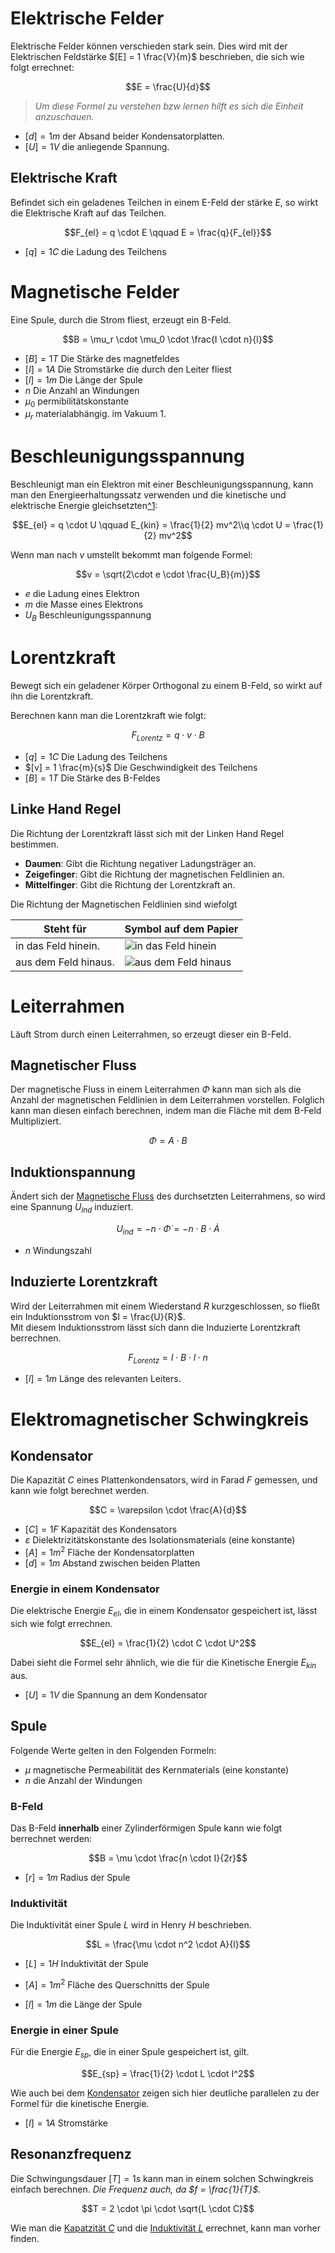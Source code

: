 # Elektrische Felder

Elektrische Felder können verschieden stark sein. Dies wird mit der Elektrischen Feldstärke $[E] = 1 \frac{V}{m}$ beschrieben, die sich wie folgt errechnet:

$$E = \frac{U}{d}$$

> *Um diese Formel zu verstehen bzw lernen hilft es sich die Einheit anzuschauen.*

 - $[d] = 1m$ der Absand beider Kondensatorplatten.
 - $[U] = 1V$ die anliegende Spannung.

## Elektrische Kraft

Befindet sich ein geladenes Teilchen in einem E-Feld der stärke $E$, so wirkt die Elektrische Kraft auf das Teilchen.

$$F_{el} = q \cdot E \qquad E = \frac{q}{F_{el}}$$

 - $[q] = 1C$ die Ladung des Teilchens


# Magnetische Felder

Eine Spule, durch die Strom fliest, erzeugt ein B-Feld.

$$B = \mu_r \cdot \mu_0 \cdot \frac{I \cdot n}{l}$$

 - $[B] = 1T$ Die Stärke des magnetfeldes
 - $[I] = 1A$ Die Stromstärke die durch den Leiter fliest
 - $[l] = 1m$ Die Länge der Spule
 - $n$ Die Anzahl an Windungen
 - $\mu_0$ permibilitätskonstante
 - $\mu_r$ materialabhängig. im Vakuum 1.

# Beschleunigungsspannung

Beschleunigt man ein Elektron mit einer Beschleunigungsspannung, kann man den Energieerhaltungssatz verwenden und die kinetische und elektrische Energie gleichsetzten[^1](#elektrische-kraft):

$$E_{el} = q \cdot U \qquad E_{kin} = \frac{1}{2} mv^2\\q \cdot U = \frac{1}{2} mv^2$$

Wenn man nach $v$ umstellt bekommt man folgende Formel:

$$v = \sqrt{2\cdot e \cdot \frac{U_B}{m}}$$

 - $e$ die Ladung eines Elektron  
 - $m$ die Masse eines Elektrons
 - $U_B$ Beschleunigungsspannung

# Lorentzkraft

Bewegt sich ein geladener Körper Orthogonal zu einem B-Feld, so wirkt auf ihn die Lorentzkraft.

Berechnen kann man die Lorentzkraft wie folgt:

$$F_{Lorentz} = q \cdot v \cdot B$$

 - $[q] = 1C$ Die Ladung des Teilchens
 - $[v] = 1 \frac{m}{s}$ Die Geschwindigkeit des Teilchens
 - $[B] = 1T$ Die Stärke des B-Feldes

## Linke Hand Regel

Die Richtung der Lorentzkraft lässt sich mit der Linken Hand Regel bestimmen. 

 - **Daumen**: Gibt die Richtung negativer Ladungsträger an.
 - **Zeigefinger**: Gibt die Richtung der magnetischen Feldlinien an.
 - **Mittelfinger**: Gibt die Richtung der Lorentzkraft an.

Die Richtung der Magnetischen Feldlinien sind wiefolgt

Steht für | Symbol auf dem Papier
---|---
in das Feld hinein. | ![in das Feld hinein](assets/magnet_in.svg)
aus dem Feld hinaus. | ![aus dem Feld hinaus](assets/magnet_out.svg)

# Leiterrahmen

Läuft Strom durch einen Leiterrahmen, so erzeugt dieser ein B-Feld.

## Magnetischer Fluss

Der magnetische Fluss in einem Leiterrahmen $\Phi$ kann man sich als die Anzahl der magnetischen Feldlinien in dem Leiterrahmen vorstellen. Folglich kann man diesen einfach berechnen, indem man die Fläche mit dem B-Feld Multipliziert.

$$\Phi = A \cdot B$$

## Induktionspannung

Ändert sich der [Magnetische Fluss](#magnetischer-fluss) des durchsetzten Leiterrahmens, so wird eine Spannung $U_{ind}$ induziert.

$$U_{ind} = -n \cdot \dot{\Phi}= -n \cdot B \cdot \dot{A}$$

- $n$ Windungszahl

## Induzierte Lorentzkraft

Wird der Leiterrahmen mit einem Wiederstand $R$ kurzgeschlossen, so fließt ein Induktionsstrom von $I = \frac{U}{R}$.  
Mit diesem Induktionsstrom lässt sich dann die Induzierte Lorentzkraft berrechnen. 

$$F_{Lorentz} = I \cdot B \cdot l \cdot n$$

- $[l] = 1m$ Länge des relevanten Leiters.

# Elektromagnetischer Schwingkreis

## Kondensator

Die Kapazität $C$ eines Plattenkondensators, wird in Farad $F$ gemessen, und kann wie folgt berechnet werden.

$$C = \varepsilon \cdot \frac{A}{d}$$

 - $[C] = 1F$ Kapazität des Kondensators
 - $\varepsilon$ Dielektrizitätskonstante des Isolationsmaterials (eine konstante)
 - $[A] = 1 m^2$ Fläche der Kondensatorplatten
 - $[d] = 1 m$ Abstand zwischen beiden Platten 

### Energie in einem Kondensator

Die elektrische Energie $E_{el}$, die in einem Kondensator gespeichert ist, lässt sich wie folgt errechnen.

$$E_{el} = \frac{1}{2} \cdot C \cdot U^2$$

Dabei sieht die Formel sehr ähnlich, wie die für die Kinetische Energie $E_{kin}$ aus.

 - $[U] = 1V$ die Spannung an dem Kondensator

## Spule

Folgende Werte gelten in den Folgenden Formeln:

 - $\mu$ magnetische Permeabilität des Kernmaterials (eine konstante)
 - $n$ die Anzahl der Windungen

### B-Feld

Das B-Feld **innerhalb** einer Zylinderförmigen Spule kann wie folgt berrechnet werden:

$$B = \mu \cdot \frac{n \cdot I}{2r}$$

 - $[r] = 1m$ Radius der Spule

### Induktivität

Die Induktivität einer Spule $L$ wird in Henry $H$ beschrieben.

$$L = \frac{\mu \cdot n^2 \cdot A}{l}$$

 - $[L] = 1H$ Induktivität der Spule

 - $[A] = 1 m^2$ Fläche des Querschnitts der Spule
 - $[l] = 1 m$ die Länge der Spule

### Energie in einer Spule

Für die Energie $E_{sp}$, die in einer Spule gespeichert ist, gilt.

$$E_{sp} = \frac{1}{2} \cdot L \cdot I^2$$

Wie auch bei dem [Kondensator](#energie-in-einem-kondensator) zeigen sich hier deutliche parallelen zu der Formel für die kinetische Energie.

 - $[I] = 1A$ Stromstärke

## Resonanzfrequenz

Die Schwingungsdauer $[T] = 1s$ kann man in einem solchen Schwingkreis einfach berechnen. *Die Frequenz auch, da $f = \frac{1}{T}$.*

$$T = 2 \cdot \pi \cdot \sqrt{L \cdot C}$$

Wie man die [Kapatzität $C$](#kondensator) und die [Induktivität $L$](#spule) errechnet, kann man vorher finden.
